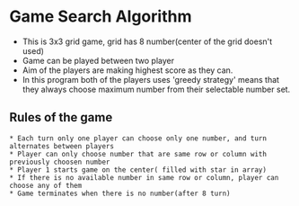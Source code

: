 # Game Search Algorithm

- This is 3x3 grid game, grid has 8 number(center of the grid doesn't used) 
- Game can be played between two player 
- Aim of the players are making highest score as they can.
- In this program both of the players uses 'greedy strategy' means that they always choose maximum number from their selectable number set. 

## Rules of the game
    * Each turn only one player can choose only one number, and turn alternates between players 
    * Player can only choose number that are same row or column with previously choosen number
    * Player 1 starts game on the center( filled with star in array)
    * If there is no available number in same row or column, player can choose any of them 
    * Game terminates when there is no number(after 8 turn)
    
